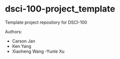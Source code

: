 # dsci-100-project_template
Template project repository for DSCI-100

Authors:
- Carson Jan
- Ken Yang
- Xiaoheng Wang
 -Yunle Xu
